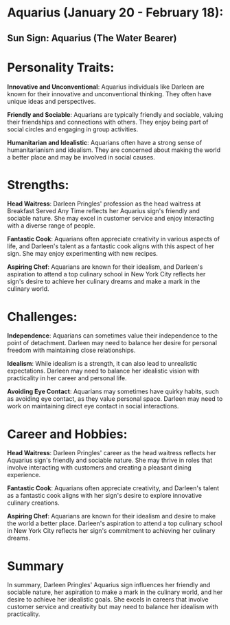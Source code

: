 # Aquarius (January 20 - February 18):

## Sun Sign: Aquarius (The Water Bearer)

# Personality Traits:

**Innovative and Unconventional**: Aquarius individuals like Darleen are known for their innovative and unconventional thinking. They often have unique ideas and perspectives.

**Friendly and Sociable**: Aquarians are typically friendly and sociable, valuing their friendships and connections with others. They enjoy being part of social circles and engaging in group activities.

**Humanitarian and Idealistic**: Aquarians often have a strong sense of humanitarianism and idealism. They are concerned about making the world a better place and may be involved in social causes.

# Strengths:

**Head Waitress**: Darleen Pringles' profession as the head waitress at Breakfast Served Any Time reflects her Aquarius sign's friendly and sociable nature. She may excel in customer service and enjoy interacting with a diverse range of people.

**Fantastic Cook**: Aquarians often appreciate creativity in various aspects of life, and Darleen's talent as a fantastic cook aligns with this aspect of her sign. She may enjoy experimenting with new recipes.

**Aspiring Chef**: Aquarians are known for their idealism, and Darleen's aspiration to attend a top culinary school in New York City reflects her sign's desire to achieve her culinary dreams and make a mark in the culinary world.

# Challenges:

**Independence**: Aquarians can sometimes value their independence to the point of detachment. Darleen may need to balance her desire for personal freedom with maintaining close relationships.

**Idealism**: While idealism is a strength, it can also lead to unrealistic expectations. Darleen may need to balance her idealistic vision with practicality in her career and personal life.

**Avoiding Eye Contact**: Aquarians may sometimes have quirky habits, such as avoiding eye contact, as they value personal space. Darleen may need to work on maintaining direct eye contact in social interactions.

# Career and Hobbies:

**Head Waitress**: Darleen Pringles' career as the head waitress reflects her Aquarius sign's friendly and sociable nature. She may thrive in roles that involve interacting with customers and creating a pleasant dining experience.

**Fantastic Cook**: Aquarians often appreciate creativity, and Darleen's talent as a fantastic cook aligns with her sign's desire to explore innovative culinary creations.

**Aspiring Chef**: Aquarians are known for their idealism and desire to make the world a better place. Darleen's aspiration to attend a top culinary school in New York City reflects her sign's commitment to achieving her culinary dreams.

# Summary
In summary, Darleen Pringles' Aquarius sign influences her friendly and sociable nature, her aspiration to make a mark in the culinary world, and her desire to achieve her idealistic goals. She excels in careers that involve customer service and creativity but may need to balance her idealism with practicality.






